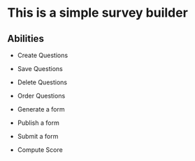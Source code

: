 This is a simple survey builder
===============================

## Abilities

* Create Questions
* Save Questions
* Delete Questions
* Order Questions
* Generate a form
* Publish a form


* Submit a form
* Compute Score
